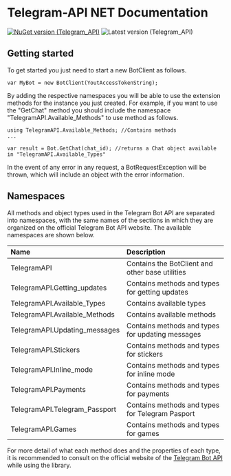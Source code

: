 # Telegram-API NET Documentation
[![NuGet version (Telegram_API)](https://img.shields.io/nuget/v/Telegram_API.svg?style=flat-square)](https://www.nuget.org/packages/Telegram_API/) ![Latest version (Telegram_API)](https://img.shields.io/badge/Pre_release-none-orange?style=flat-square)

## Getting started
To get started you just need to start a new BotClient as follows.
```
var MyBot = new BotClient(YoutAccessTokenString);
```
By adding the respective namespaces you will be able to use the extension methods for the instance you just created. For example, if you want to use the "GetChat" method you should include the namespace "TelegramAPI.Available_Methods" to use method as follows.
```
using TelegramAPI.Available_Methods; //Contains methods
...

var result = Bot.GetChat(chat_id); //returns a Chat object available in "TelegramAPI.Available_Types"
```
In the event of any error in any request, a BotRequestException will be thrown, which will include an object with the error information.
## Namespaces
All methods and object types used in the Telegram Bot API are separated into namespaces, with the same names of the sections in which they are organized on the official Telegram Bot API website. The available namespaces are shown below.

| Name | Description |
| :---|:---|
| TelegramAPI | Contains the BotClient and other base utilities |
| TelegramAPI.Getting_updates |Contains methods and types for getting updates |
| TelegramAPI.Available_Types | Contains available types |
| TelegramAPI.Available_Methods | Contains available methods |
| TelegramAPI.Updating_messages | Contains methods and types for updating messages |
| TelegramAPI.Stickers | Contains methods and types for stickers |
| TelegramAPI.Inline_mode | Contains methods and types for inline mode |
| TelegramAPI.Payments | Contains methods and types for payments |
| TelegramAPI.Telegram_Passport | Contains methods and types for Telegram Pasport |
| TelegramAPI.Games | Contains methods and types for games |

For more detail of what each method does and the properties of each type, it is recommended to consult on the official website of the [Telegram Bot API](https://core.telegram.org/bots/api) while using the library.
